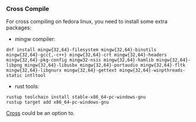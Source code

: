 ### Cross Compile

For cross compiling on fedora linux, you need to install some extra packages:

- mingw compiler:
```
dnf install mingw{32,64}-filesystem mingw{32,64}-binutils mingw{32,64}-gcc{,-c++} mingw{32,64}-crt mingw{32,64}-headers mingw{32,64}-pkg-config mingw32-nsis mingw{32,64}-hamlib mingw{32,64}-libpng mingw{32,64}-libusbx mingw{32,64}-portaudio mingw{32,64}-fltk mingw{32,64}-libgnurx mingw{32,64}-gettext mingw{32,64}-winpthreads-static intltool
```

- rust tools:
```
rustup toolchain install stable-x86_64-pc-windows-gnu
rustup target add x86_64-pc-windows-gnu
```

[Cross](https://github.com/cross-rs/cross#dependencies) could be an option to.
